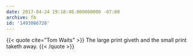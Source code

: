 ```yaml
---
date: 2017-04-24 19:18:48.000000000 -07:00
archive: fb
id: '1493086728'
---
```


{{< quote cite="Tom Waits" >}}
The large print giveth and the small print taketh away.
{{< /quote >}}
